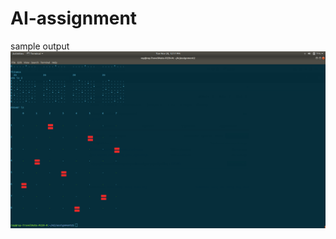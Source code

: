 # AI-assignment
sample output
![alt text](https://raw.githubusercontent.com/amitgomi/AI-assignment/master/Screenshot_of_output.png)

